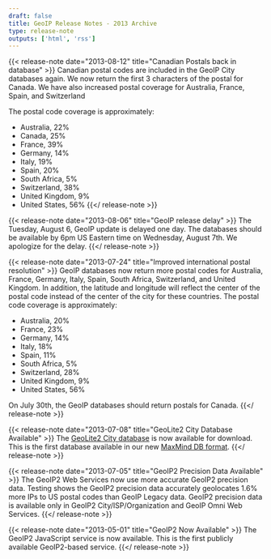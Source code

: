 ```yaml
---
draft: false
title: GeoIP Release Notes - 2013 Archive
type: release-note
outputs: ['html', 'rss']
---
```


{{< release-note date="2013-08-12" title="Canadian Postals back in database" >}}
Canadian postal codes are included in the GeoIP City databases again. We now
return the first 3 characters of the postal for Canada. We have also increased
postal coverage for Australia, France, Spain, and Switzerland

The postal code coverage is approximately:

- Australia, 22%
- Canada, 25%
- France, 39%
- Germany, 14%
- Italy, 19%
- Spain, 20%
- South Africa, 5%
- Switzerland, 38%
- United Kingdom, 9%
- United States, 56%
{{</ release-note >}}


{{< release-note date="2013-08-06" title="GeoIP release delay" >}}
The Tuesday, August 6, GeoIP update is delayed one day. The databases should be
available by 6pm US Eastern time on Wednesday, August 7th. We apologize for the
delay.
{{</ release-note >}}

{{< release-note date="2013-07-24" title="Improved international postal resolution" >}}
GeoIP databases now return more postal codes for Australia, France,
Germany, Italy, Spain, South Africa, Switzerland, and United Kingdom. In
addition, the latitude and longitude will reflect the center of the postal code
instead of the center of the city for these countries. The postal code coverage
is approximately:

- Australia, 20%
- France, 23%
- Germany, 14%
- Italy, 18%
- Spain, 11%
- South Africa, 5%
- Switzerland, 28%
- United Kingdom, 9%
- United States, 56%

On July 30th, the GeoIP databases should return postals for Canada.
{{</ release-note >}}


{{< release-note date="2013-07-08" title="GeoLite2 City Database Available" >}}
The [GeoLite2 City
database](/geoip/geoip2/geolite2/
"GeoLite2 Free Downloadable Databases") is now available for download. This is
the first database available in our new [MaxMind DB
format](https://github.com/maxmind/MaxMind-DB "MaxMind DB GitHub repository").
{{</ release-note >}}

{{< release-note date="2013-07-05" title="GeoIP2 Precision Data Available" >}}
The GeoIP2 Web Services now use more accurate GeoIP2 precision data. Testing
shows the GeoIP2 precision data accurately geolocates 1.6% more IPs to US
postal codes than GeoIP Legacy data. GeoIP2 precision data is available only in
GeoIP2 City/ISP/Organization and GeoIP Omni Web Services.
{{</ release-note >}}

{{< release-note date="2013-05-01" title="GeoIP2 Now Available" >}}
The GeoIP2 JavaScript service is now available. This is the first publicly
available GeoIP2-based service.
{{</ release-note >}}
